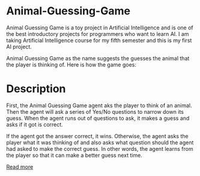 # Animal-Guessing-Game
Animal Guessing Game is a toy project in Artificial Intelligence and is one of the best introductory projects for programmers who want to learn AI. I am taking Artificial Intelligence course for my fifth semester and this is my first AI project.

Animal Guessing Game as the name suggests the guesses the animal that the player is thinking of. Here is how the game goes:

# Description
First, the Animal Guessing Game agent aks the player to think of an animal. Then the agent will ask a series of Yes/No questions to narrow down its guess. When the agent runs out of questions to ask, it makes a guess and asks if it got is correct.

If the agent got the answer correct, it wins. Otherwise, the agent asks the player what it was thinking of and also asks what question should the agent had asked to make the correct guess. In other words, the agent learns from the player so that it can make a better guess next time.

<a href="https://www.sushilawale.com/2018/02/24/animal-guessing-game-toy-ai-project/">Read more</a>
